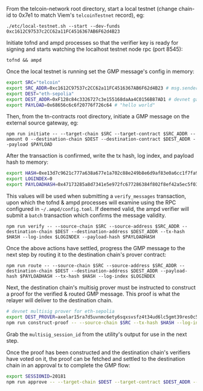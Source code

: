 From the telcoin-network root directory, start a local testnet (change chain-id to 0x7e1 to match Viem's `telcoinTestnet` record), eg:

`./etc/local-testnet.sh --start --dev-funds 0xc1612C97537c2CC62a11FC4516367AB6F62d4B23`

Initiate tofnd and ampd processes so that the verifier key is ready for signing and starts watching the localhost testnet node rpc (port 8545):

`tofnd && ampd`

Once the local testnet is running set the GMP message's config in memory:

```bash
export SRC="telcoin"
export SRC_ADDR=0xc1612C97537c2CC62a11FC4516367AB6F62d4B23 # msg.sender of IAxelarGateway::CallContract
export DEST="eth-sepolia"
export DEST_ADDR=0xF128c84c3326727c3e155168daAa4C0156B87AD1 # devnet gateway
export PAYLOAD=0x68656c6c6f20776f726c64 # "hello world"
```

Then, from the tn-contracts root directory, initiate a GMP message on the external source gateway, eg:

`npm run initiate -- --target-chain $SRC --target-contract $SRC_ADDR --amount 0 --destination-chain $DEST --destination-contract $DEST_ADDR --payload $PAYLOAD`

After the transaction is confirmed, write the tx hash, log index, and payload hash to memory:

```bash
export HASH=0xe13d7c9621c777a638a677e1a702c88e249b8e6d9af83e0a6cc1f7fa91e70d98
export LOGINDEX=0
export PAYLOADHASH=0x47173285a8d7341e5e972fc677286384f802f8ef42a5ec5f03bbfa254cb01fad
```

This values will be used when submitting a `verify_messages` transaction, upon which the tofnd & ampd processes will examine using the RPC configured in `~/.ampd/config.toml`. If deemed valid, the ampd verifier will submit a `batch` transaction which confirms the message validity.

`npm run verify -- --source-chain $SRC --source-address $SRC_ADDR --destination-chain $DEST --destination-address $DEST_ADDR --tx-hash $HASH --log-index $LOGINDEX --payload-hash $PAYLOADHASH`

Once the above actions have settled, progress the GMP message to the next step by routing it to the destination chain's prover contract:

`npm run route -- --source-chain $SRC --source-address $SRC_ADDR --destination-chain $DEST --destination-address $DEST_ADDR --payload-hash $PAYLOADHASH --tx-hash $HASH --log-index $LOGINDEX`

Next, the destination chain's multisig prover must be instructed to construct a proof for the verified & routed GMP message. This proof is what the relayer will deliver to the destination chain.

```bash
# devnet multisig prover for eth-sepolia
export DEST_PROVER=axelar15ra7d5uvnmc6ety6sqxsvsfz4t34ud6lc5gmt39res0c5thkqp2qdwj4af
npm run construct-proof -- --source-chain $SRC --tx-hash $HASH --log-index $LOGINDEX --destination-chain-multisig-prover $DEST_PROVER
```

Grab the `multisig_session_id` from the utility's output for use in the next step.

Once the proof has been constructed and the destination chain's verifiers have voted on it, the proof can be fetched and settled to the destination chain in an approval tx to complete the GMP flow:

```bash
export SESSIONID=20181
npm run approve -- --target-chain $DEST --target-contract $DEST_ADDR --multisig-session-id $SESSIONID --destination-chain-multisig-prover $DEST_PROVER
```
